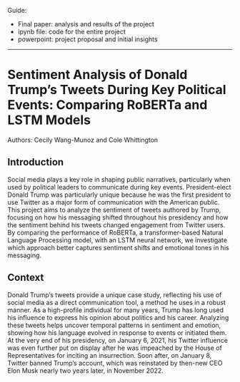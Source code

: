 Guide: 
- Final paper: analysis and results of the project
- ipynb file: code for the entire project
- powerpoint: project proposal and initial insights

_______________________________________________________

# Sentiment Analysis of Donald Trump’s Tweets During Key Political Events: Comparing RoBERTa and LSTM Models
Authors: Cecily Wang-Munoz and Cole Whittington

## Introduction

Social media plays a key role in shaping public narratives, particularly when used by political leaders to communicate during key events. President-elect Donald Trump was particularly unique because he was the first president to use Twitter as a major form of communication with the American public. This project aims to analyze the sentiment of tweets authored by Trump, focusing on how his messaging shifted throughout his presidency and how the sentiment behind his tweets changed engagement from Twitter users. By comparing the performance of RoBERTa, a transformer-based Natural Language Processing model, with an LSTM neural network, we investigate which approach better captures sentiment shifts and emotional tones in his messaging.


## Context
Donald Trump’s tweets provide a unique case study, reflecting his use of social media as a direct communication tool, a method he uses in a robust manner. As a high-profile individual for many years, Trump has long used his influence to express his opinion about politics and his career. Analyzing these tweets helps uncover temporal patterns in sentiment and emotion, showing how his language evolved in response to events or initiated them. At the very end of his presidency, on January 6, 2021, his Twitter influence was even further put on display after he was impeached by the House of Representatives for inciting an insurrection. Soon after, on January 8, Twitter banned Trump’s account, which was reinstated by then-new CEO Elon Musk nearly two years later, in November 2022.
